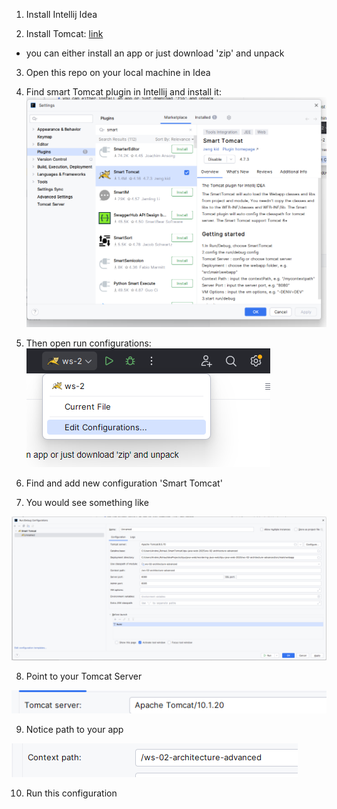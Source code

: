1. Install Intellij Idea

2. Install Tomcat: [link](https://tomcat.apache.org/download-10.cgi)
* you can either install an app or just download 'zip' and unpack

3. Open this repo on your local machine in Idea

4. Find smart Tomcat plugin in Intellij and install it:
![img_4.png](img%2Fimg_4.png)

5. Then open run configurations:
![img_3.png](img/img_3.png)

6. Find and add new configuration 'Smart Tomcat'

7. You would see something like 

![img.png](img.png)

8. Point to your Tomcat Server

![img_2.png](img_2.png)

9. Notice path to your app

![img_1.png](img_1.png)

10. Run this configuration